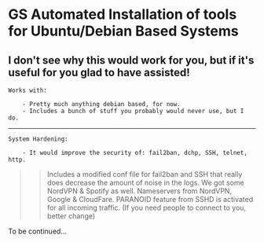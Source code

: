 # GS Automated Installation of tools for Ubuntu/Debian Based Systems

**I don't see why this would work for you, but if it's useful for you glad to have assisted!**
--------------------------------------------------------------------------------------------------------
	Works with:

		- Pretty much anything debian based, for now.
		- Includes a bunch of stuff you probably would never use, but I do. 
---------------------------------------------------------------------------------------------------------	
	System Hardening:

		- It would improve the security of: fail2ban, dchp, SSH, telnet, http.

>> Includes a modified conf file for fail2ban and SSH that really does decrease the amount of noise in the logs. 
>> We got some NordVPN & Spotify as well.
>> Nameservers from NordVPN, Google & CloudFare.
>> PARANOID feature from SSHD is activated for all incoming traffic. (If you need people to connect to you, better change)

To be continued...
